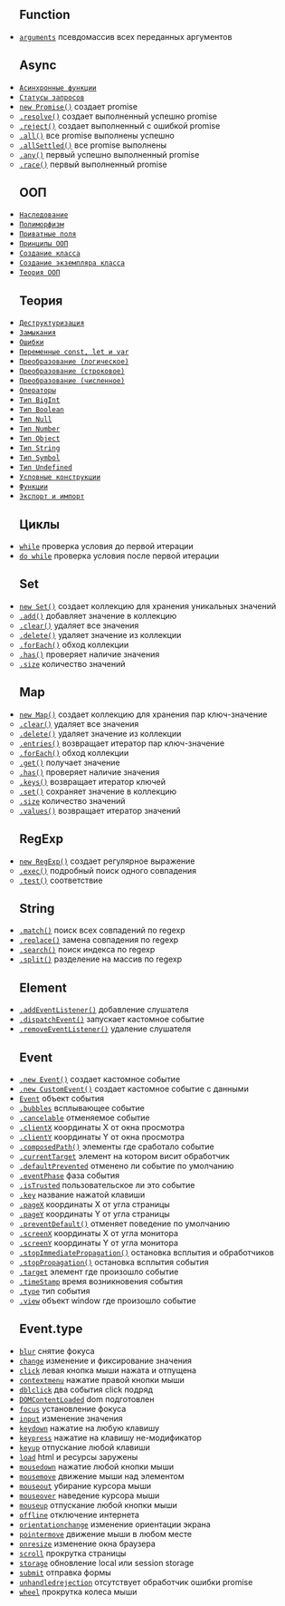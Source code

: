 <style>
  * {
    user-select: none;    
  }
  li, ul {
    padding: 0;
    margin: 0;
  }
</style>

## Function

- [`arguments`](./FUNCTION/arguments.md) псевдомассив всех переданных аргументов

## Async

- [`Асинхронные функции`](<./ASYNC/Асинхронные функции.md>)
- [`Статусы запросов`](<./ASYNC/Статусы запросов.md>)
- [`new Promise()`](<./ASYNC/PROMISE/new Promise.md>) создает promise
  - [`.resolve()`](./ASYNC/PROMISE/resolve.md) создает выполненный успешно promise
  - [`.reject()`](./ASYNC/PROMISE/reject.md) создает выполненный с ошибкой promise
  - [`.all()`](./ASYNC/PROMISE/reject.md) все promise выполнены успешно
  - [`.allSettled()`](./ASYNC/PROMISE/allSettled.md) все promise выполнены
  - [`.any()`](./ASYNC/PROMISE/any.md) первый успешно выполненный promise
  - [`.race()`](./ASYNC/PROMISE/race.md) первый выполненный promise

## ООП

- [`Наследование`](./ООП/Наследование.md)
- [`Полиморфизм`](./ООП/Полиморфизм.md)
- [`Приватные поля`](<./ООП/Приватные поля.md>)
- [`Принципы ООП`](<./ООП/Принципы ООП.md>)
- [`Создание класса`](<./ООП/Создание класса.md>)
- [`Создание экземпляра класса`](<./ООП/Создание экземпляра класса.md>)
- [`Теория ООП`](<./ООП/Теория ООП.md>)

## Теория

- [`Деструктуризация`](./ТЕОРИЯ/Деструктуризация.md)
- [`Замыкания`](./ТЕОРИЯ/Замыкания.md)
- [`Ошибки`](./ТЕОРИЯ/Ошибки.md)
- [`Переменные const, let и var`](<./ТЕОРИЯ/Переменные const, let и var.md>)
- [`Преобразование (логическое)`](<./ТЕОРИЯ/Преобразование (логическое).md>)
- [`Преобразование (строковое)`](<./ТЕОРИЯ/Преобразование (строковое).md>)
- [`Преобразование (численное)`](<./ТЕОРИЯ/Преобразование (численное).md>)
- [`Операторы`](./ТЕОРИЯ/Операторы.md)
- [`Тип BigInt`](<./ТЕОРИЯ/Тип BigInt.md>)
- [`Тип Boolean`](<./ТЕОРИЯ/Тип Boolean.md>)
- [`Тип Null`](<./ТЕОРИЯ/Тип Null.md>)
- [`Тип Number`](<./ТЕОРИЯ/Тип Number.md>)
- [`Тип Object`](<./ТЕОРИЯ/Тип Object.md>)
- [`Тип String`](<./ТЕОРИЯ/Тип String.md>)
- [`Тип Symbol`](<./ТЕОРИЯ/Тип Symbol.md>)
- [`Тип Undefined`](<./ТЕОРИЯ/Тип Undefined.md>)
- [`Условные конструкции`](<./ТЕОРИЯ/Условные конструкции.md>)
- [`Функции`](./ТЕОРИЯ/Функции.md)
- [`Экспорт и импорт`](<./ТЕОРИЯ/Экспорт и импорт.md>)

## Циклы

- [`while`](./ЦИКЛЫ/while.md) проверка условия до первой итерации
- [`do while`](<./ЦИКЛЫ/do while.md>) проверка условия после первой итерации

## Set

- [`new Set()`](<./SET/new Set.md>) создает коллекцию для хранения уникальных значений
  - [`.add()`](./SET/add.md) добавляет значение в коллекцию
  - [`.clear()`](./SET/clear.md) удаляет все значения
  - [`.delete()`](./SET/delete.md) удаляет значение из коллекции
  - [`.forEach()`](./SET/forEach.md) обход коллекции
  - [`.has()`](./SET/has.md) проверяет наличие значения
  - [`.size`](./SET/size.md) количество значений

## Map

- [`new Map()`](<./MAP/new Map.md>) создает коллекцию для хранения пар ключ-значение
  - [`.clear()`](./MAP/clear.md) удаляет все значения
  - [`.delete()`](./MAP/delete.md) удаляет значение из коллекции
  - [`.entries()`](./MAP/entries.md) возвращает итератор пар ключ-значение
  - [`.forEach()`](./MAP/forEach.md) обход коллекции
  - [`.get()`](./MAP/get.md) получает значение
  - [`.has()`](./MAP/has.md) проверяет наличие значения
  - [`.keys()`](./MAP/keys.md) возвращает итератор ключей
  - [`.set()`](./MAP/set.md) сохраняет значение в коллекцию
  - [`.size`](./MAP/size.md) количество значений
  - [`.values()`](./MAP/values.md) возвращает итератор значений

## RegExp

- [`new RegExp()`](<./REGEXP/new RegExp.md>) создает регулярное выражение
  - [`.exec()`](./REGEXP/exec.md) подробный поиск одного совпадения
  - [`.test()`](./REGEXP/test.md) соответствие

## String

- [`.match()`](./STRING/match.md) поиск всех совпадений по regexp
- [`.replace()`](./STRING/replace.md) замена совпадения по regexp
- [`.search()`](./STRING/search.md) поиск индекса по regexp
- [`.split()`](./STRING/split.md) разделение на массив по regexp

## Element

- [`.addEventListener()`](./ELEMENT/addEventListener.md) добавление слушателя
- [`.dispatchEvent()`](./ELEMENT/dispatchEvent.md) запускает кастомное событие
- [`.removeEventListener()`](./ELEMENT/removeEventListener.md) удаление слушателя

## Event

- [`.new Event()`](<./EVENT/new Event.md>) создает кастомное событие
- [`.new CustomEvent()`](<./EVENT/new CustomEvent.md>) создает кастомное событие с данными
- [`Event`](./EVENT/Event.md) объект события
  - [`.bubbles`](./EVENT/bubbles.md) всплывающее событие
  - [`.cancelable`](./EVENT/cancelable.md) отменяемое событие
  - [`.clientX`](./EVENT/clientX.md) координаты X от окна просмотра
  - [`.clientY`](./EVENT/clientY.md) координаты Y от окна просмотра
  - [`.composedPath()`](./EVENT/composedPath.md) элементы где сработало событие
  - [`.currentTarget`](./EVENT/currentTarget.md) элемент на котором висит обработчик
  - [`.defaultPrevented`](./EVENT/defaultPrevented.md) отменено ли событие по умолчанию
  - [`.eventPhase`](./EVENT/eventPhase.md) фаза события
  - [`.isTrusted`](./EVENT/isTrusted.md) пользовательское ли это событие
  - [`.key`](./EVENT/key.md) название нажатой клавиши
  - [`.pageX`](./EVENT/pageX.md) координаты X от угла страницы
  - [`.pageY`](./EVENT/pageY.md) координаты Y от угла страницы
  - [`.preventDefault()`](./EVENT/preventDefault.md) отменяет поведение по умолчанию
  - [`.screenX`](./EVENT/screenX.md) координаты X от угла монитора
  - [`.screenY`](./EVENT/screenY.md) координаты Y от угла монитора
  - [`.stopImmediatePropagation()`](./EVENT/stopImmediatePropagation.md) остановка всплытия и обработчиков
  - [`.stopPropagation()`](./EVENT/stopPropagation.md) остановка всплытия события
  - [`.target`](./EVENT/target.md) элемент где произошло событие
  - [`.timeStamp`](./EVENT/timeStamp.md) время возникновения события
  - [`.type`](./EVENT/type.md) тип события
  - [`.view`](./EVENT/view.md) объект window где произошло событие

## Event.type

- [`blur`](<./EVENT TYPE/blur.md>) снятие фокуса
- [`change`](<./EVENT TYPE/change.md>) изменение и фиксирование значения
- [`click`](<./EVENT TYPE/click.md>) левая кнопка мыши нажата и отпущена
- [`contextmenu`](<./EVENT TYPE/contextmenu.md>) нажатие правой кнопки мыши
- [`dblclick`](<./EVENT TYPE/dblclick.md>) два события click подряд
- [`DOMContentLoaded`](<./EVENT TYPE/DOMContentLoaded.md>) dom подготовлен
- [`focus`](<./EVENT TYPE/focus.md>) установление фокуса
- [`input`](<./EVENT TYPE/input.md>) изменение значения
- [`keydown`](<./EVENT TYPE/keydown.md>) нажатие на любую клавишу
- [`keypress`](<./EVENT TYPE/keypress.md>) нажатие на клавишу не-модификатор
- [`keyup`](<./EVENT TYPE/keyup.md>) отпускание любой клавиши
- [`load`](<./EVENT TYPE/load.md>) html и ресурсы заружены
- [`mousedown`](<./EVENT TYPE/mousedown.md>) нажатие любой кнопки мыши
- [`mousemove`](<./EVENT TYPE/mousemove.md>) движение мыши над элементом
- [`mouseout`](<./EVENT TYPE/mouseout.md>) убирание курсора мыши
- [`mouseover`](<./EVENT TYPE/mouseover.md>) наведение курсора мыши
- [`mouseup`](<./EVENT TYPE/mouseup.md>) отпускание любой кнопки мыши
- [`offline`](<./EVENT TYPE/offline.md>) отключение интернета
- [`orientationchange`](<./EVENT TYPE/orientationchange.md>) изменение ориентации экрана
- [`pointermove`](<./EVENT TYPE/pointermove.md>) движение мыши в любом месте
- [`onresize`](<./EVENT TYPE/resize.md>) изменение окна браузера
- [`scroll`](<./EVENT TYPE/scroll.md>) прокрутка страницы
- [`storage`](<./EVENT TYPE/storage.md>) обновление local или session storage
- [`submit`](<./EVENT TYPE/submit.md>) отправка формы
- [`unhandledrejection`](<./EVENT TYPE/unhandledrejection.md>) отсутствует обработчик ошибки promise
- [`wheel`](<./EVENT TYPE/wheel.md>) прокрутка колеса мыши
